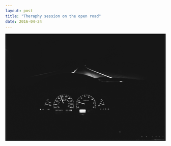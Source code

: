 ```yaml
---
layout: post
title: "Theraphy session on the open road"
date: 2016-04-24
---
```

![89' Nissan 240sx cockpit](/resources/nightdrive.jpg)